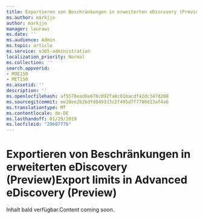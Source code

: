 ```yaml
---
title: Exportieren von Beschränkungen in erweiterten eDiscovery (Preview)
ms.author: markjjo
author: markjjo
manager: laurawi
ms.date: ''
ms.audience: Admin
ms.topic: article
ms.service: o365-administration
localization_priority: Normal
ms.collection: ''
search.appverid:
- MOE150
- MET150
ms.assetid: ''
description: ''
ms.openlocfilehash: af5578ead0e676c892fa0c01bacdf42dc347d268
ms.sourcegitcommit: ee28ee2b2bdfd049333c2f495d7f7780d13af4a6
ms.translationtype: MT
ms.contentlocale: de-DE
ms.lasthandoff: 01/29/2019
ms.locfileid: "29607776"
---
```

# <a name="export-limits-in-advanced-ediscovery-preview"></a><span data-ttu-id="31645-102">Exportieren von Beschränkungen in erweiterten eDiscovery (Preview)</span><span class="sxs-lookup"><span data-stu-id="31645-102">Export limits in Advanced eDiscovery (Preview)</span></span>

<span data-ttu-id="31645-103">Inhalt bald verfügbar.</span><span class="sxs-lookup"><span data-stu-id="31645-103">Content coming soon.</span></span>